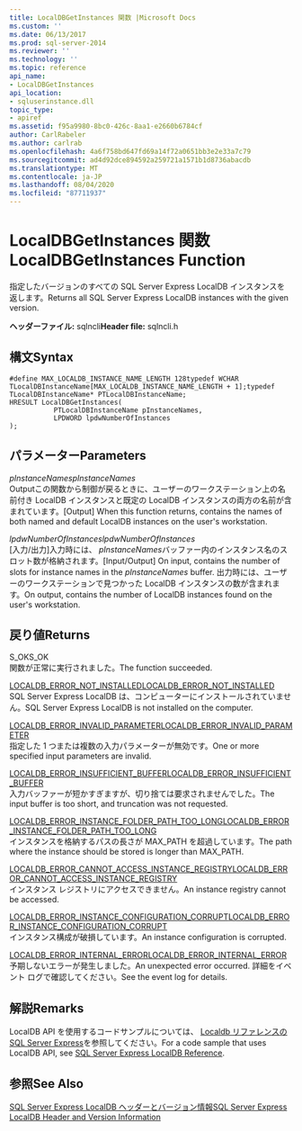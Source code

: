 ```yaml
---
title: LocalDBGetInstances 関数 |Microsoft Docs
ms.custom: ''
ms.date: 06/13/2017
ms.prod: sql-server-2014
ms.reviewer: ''
ms.technology: ''
ms.topic: reference
api_name:
- LocalDBGetInstances
api_location:
- sqluserinstance.dll
topic_type:
- apiref
ms.assetid: f95a9980-8bc0-426c-8aa1-e2660b6784cf
author: CarlRabeler
ms.author: carlrab
ms.openlocfilehash: 4a6f758bd647fd69a14f72a0651bb3e2e33a7c79
ms.sourcegitcommit: ad4d92dce894592a259721a1571b1d8736abacdb
ms.translationtype: MT
ms.contentlocale: ja-JP
ms.lasthandoff: 08/04/2020
ms.locfileid: "87711937"
---
```

# <a name="localdbgetinstances-function"></a><span data-ttu-id="dfdf3-102">LocalDBGetInstances 関数</span><span class="sxs-lookup"><span data-stu-id="dfdf3-102">LocalDBGetInstances Function</span></span>
  <span data-ttu-id="dfdf3-103">指定したバージョンのすべての SQL Server Express LocalDB インスタンスを返します。</span><span class="sxs-lookup"><span data-stu-id="dfdf3-103">Returns all SQL Server Express LocalDB instances with the given version.</span></span>  
  
 <span data-ttu-id="dfdf3-104">**ヘッダーファイル:** sqlncli</span><span class="sxs-lookup"><span data-stu-id="dfdf3-104">**Header file:** sqlncli.h</span></span>  
  
## <a name="syntax"></a><span data-ttu-id="dfdf3-105">構文</span><span class="sxs-lookup"><span data-stu-id="dfdf3-105">Syntax</span></span>  
  
```  
#define MAX_LOCALDB_INSTANCE_NAME_LENGTH 128typedef WCHAR TLocalDBInstanceName[MAX_LOCALDB_INSTANCE_NAME_LENGTH + 1];typedef TLocalDBInstanceName* PTLocalDBInstanceName;  
HRESULT LocalDBGetInstances(  
           PTLocalDBInstanceName pInstanceNames,  
           LPDWORD lpdwNumberOfInstances  
);  
```  
  
## <a name="parameters"></a><span data-ttu-id="dfdf3-106">パラメーター</span><span class="sxs-lookup"><span data-stu-id="dfdf3-106">Parameters</span></span>  
 <span data-ttu-id="dfdf3-107">*pInstanceNames*</span><span class="sxs-lookup"><span data-stu-id="dfdf3-107">*pInstanceNames*</span></span>  
 <span data-ttu-id="dfdf3-108">Outputこの関数から制御が戻るときに、ユーザーのワークステーション上の名前付き LocalDB インスタンスと既定の LocalDB インスタンスの両方の名前が含まれています。</span><span class="sxs-lookup"><span data-stu-id="dfdf3-108">[Output] When this function returns, contains the names of both named and default LocalDB instances on the user's workstation.</span></span>  
  
 <span data-ttu-id="dfdf3-109">*lpdwNumberOfInstances*</span><span class="sxs-lookup"><span data-stu-id="dfdf3-109">*lpdwNumberOfInstances*</span></span>  
 <span data-ttu-id="dfdf3-110">[入力/出力]入力時には、 *pInstanceNames*バッファー内のインスタンス名のスロット数が格納されます。</span><span class="sxs-lookup"><span data-stu-id="dfdf3-110">[Input/Output] On input, contains the number of slots for instance names in the *pInstanceNames* buffer.</span></span> <span data-ttu-id="dfdf3-111">出力時には、ユーザーのワークステーションで見つかった LocalDB インスタンスの数が含まれます。</span><span class="sxs-lookup"><span data-stu-id="dfdf3-111">On output, contains the number of LocalDB instances found on the user's workstation.</span></span>  
  
## <a name="returns"></a><span data-ttu-id="dfdf3-112">戻り値</span><span class="sxs-lookup"><span data-stu-id="dfdf3-112">Returns</span></span>  
 <span data-ttu-id="dfdf3-113">S_OK</span><span class="sxs-lookup"><span data-stu-id="dfdf3-113">S_OK</span></span>  
 <span data-ttu-id="dfdf3-114">関数が正常に実行されました。</span><span class="sxs-lookup"><span data-stu-id="dfdf3-114">The function succeeded.</span></span>  
  
 [<span data-ttu-id="dfdf3-115">LOCALDB_ERROR_NOT_INSTALLED</span><span class="sxs-lookup"><span data-stu-id="dfdf3-115">LOCALDB_ERROR_NOT_INSTALLED</span></span>](../express-localdb-error-messages/localdb-error-not-installed.md)  
 <span data-ttu-id="dfdf3-116">SQL Server Express LocalDB は、コンピューターにインストールされていません。</span><span class="sxs-lookup"><span data-stu-id="dfdf3-116">SQL Server Express LocalDB is not installed on the computer.</span></span>  
  
 [<span data-ttu-id="dfdf3-117">LOCALDB_ERROR_INVALID_PARAMETER</span><span class="sxs-lookup"><span data-stu-id="dfdf3-117">LOCALDB_ERROR_INVALID_PARAMETER</span></span>](../express-localdb-error-messages/localdb-error-invalid-parameter.md)  
 <span data-ttu-id="dfdf3-118">指定した 1 つまたは複数の入力パラメーターが無効です。</span><span class="sxs-lookup"><span data-stu-id="dfdf3-118">One or more specified input parameters are invalid.</span></span>  
  
 [<span data-ttu-id="dfdf3-119">LOCALDB_ERROR_INSUFFICIENT_BUFFER</span><span class="sxs-lookup"><span data-stu-id="dfdf3-119">LOCALDB_ERROR_INSUFFICIENT_BUFFER</span></span>](../express-localdb-error-messages/localdb-error-insufficient-buffer.md)  
 <span data-ttu-id="dfdf3-120">入力バッファーが短かすぎますが、切り捨ては要求されませんでした。</span><span class="sxs-lookup"><span data-stu-id="dfdf3-120">The input buffer is too short, and truncation was not requested.</span></span>  
  
 [<span data-ttu-id="dfdf3-121">LOCALDB_ERROR_INSTANCE_FOLDER_PATH_TOO_LONG</span><span class="sxs-lookup"><span data-stu-id="dfdf3-121">LOCALDB_ERROR_INSTANCE_FOLDER_PATH_TOO_LONG</span></span>](../express-localdb-error-messages/localdb-error-instance-folder-path-too-long.md)  
 <span data-ttu-id="dfdf3-122">インスタンスを格納するパスの長さが MAX_PATH を超過しています。</span><span class="sxs-lookup"><span data-stu-id="dfdf3-122">The path where the instance should be stored is longer than MAX_PATH.</span></span>  
  
 [<span data-ttu-id="dfdf3-123">LOCALDB_ERROR_CANNOT_ACCESS_INSTANCE_REGISTRY</span><span class="sxs-lookup"><span data-stu-id="dfdf3-123">LOCALDB_ERROR_CANNOT_ACCESS_INSTANCE_REGISTRY</span></span>](../express-localdb-error-messages/localdb-error-cannot-access-instance-registry.md)  
 <span data-ttu-id="dfdf3-124">インスタンス レジストリにアクセスできません。</span><span class="sxs-lookup"><span data-stu-id="dfdf3-124">An instance registry cannot be accessed.</span></span>  
  
 [<span data-ttu-id="dfdf3-125">LOCALDB_ERROR_INSTANCE_CONFIGURATION_CORRUPT</span><span class="sxs-lookup"><span data-stu-id="dfdf3-125">LOCALDB_ERROR_INSTANCE_CONFIGURATION_CORRUPT</span></span>](../express-localdb-error-messages/localdb-error-instance-configuration-corrupt.md)  
 <span data-ttu-id="dfdf3-126">インスタンス構成が破損しています。</span><span class="sxs-lookup"><span data-stu-id="dfdf3-126">An instance configuration is corrupted.</span></span>  
  
 [<span data-ttu-id="dfdf3-127">LOCALDB_ERROR_INTERNAL_ERROR</span><span class="sxs-lookup"><span data-stu-id="dfdf3-127">LOCALDB_ERROR_INTERNAL_ERROR</span></span>](../express-localdb-error-messages/localdb-error-internal-error.md)  
 <span data-ttu-id="dfdf3-128">予期しないエラーが発生しました。</span><span class="sxs-lookup"><span data-stu-id="dfdf3-128">An unexpected error occurred.</span></span> <span data-ttu-id="dfdf3-129">詳細をイベント ログで確認してください。</span><span class="sxs-lookup"><span data-stu-id="dfdf3-129">See the event log for details.</span></span>  
  
## <a name="remarks"></a><span data-ttu-id="dfdf3-130">解説</span><span class="sxs-lookup"><span data-stu-id="dfdf3-130">Remarks</span></span>  
 <span data-ttu-id="dfdf3-131">LocalDB API を使用するコードサンプルについては、 [Localdb リファレンスの SQL Server Express](../sql-server-express-localdb-reference.md)を参照してください。</span><span class="sxs-lookup"><span data-stu-id="dfdf3-131">For a code sample that uses LocalDB API, see [SQL Server Express LocalDB Reference](../sql-server-express-localdb-reference.md).</span></span>  
  
## <a name="see-also"></a><span data-ttu-id="dfdf3-132">参照</span><span class="sxs-lookup"><span data-stu-id="dfdf3-132">See Also</span></span>  
 [<span data-ttu-id="dfdf3-133">SQL Server Express LocalDB ヘッダーとバージョン情報</span><span class="sxs-lookup"><span data-stu-id="dfdf3-133">SQL Server Express LocalDB Header and Version Information</span></span>](sql-server-express-localdb-header-and-version-information.md)  
  
  
